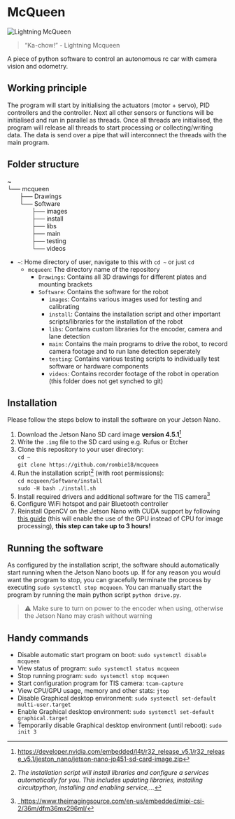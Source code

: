 # McQueen

![Lightning McQueen](https://media.tenor.com/UHy0nbKkmSYAAAAd/lightning-mcqueen-cars-movie.gif)

> “Ka-chow!” - Lightning Mcqueen

A piece of python software to control an autonomous rc car with camera vision and odometry.

## Working principle

The program will start by initialising the actuators (motor + servo), PID controllers and the controller. Next all other sensors or functions will be initialised and run in parallel as threads. Once all threads are initialised, the program will release all threads to start processing or collecting/writing data. The data is send over a pipe that will interconnect the threads with the main program.

## Folder structure
~\
└── mcqueen\
&emsp;&emsp;├── Drawings\
&emsp;&emsp;└── Software\
&emsp;&emsp;&emsp;&emsp;├── images\
&emsp;&emsp;&emsp;&emsp;├── install\
&emsp;&emsp;&emsp;&emsp;├── libs\
&emsp;&emsp;&emsp;&emsp;├── main\
&emsp;&emsp;&emsp;&emsp;├── testing\
&emsp;&emsp;&emsp;&emsp;└── videos

- `~`: Home directory of user, navigate to this with `cd ~` or just `cd`
   - `mcqueen`: The directory name of the repository
      - `Drawings`: Contains all 3D drawings for different plates and mounting brackets
      - `Software`: Contains the software for the robot
         - `images`: Contains various images used for testing and calibrating
         - `install`: Contains the installation script and other important scripts/libraries for the installation of the robot
         - `libs`: Contains custom libraries for the encoder, camera and lane detection
         - `main`: Contains the main programs to drive the robot, to record camera footage and to run lane detection seperately
         - `testing`: Contains various testing scripts to individually test software or hardware components
         - `videos`: Contains recorder footage of the robot in operation (this folder does not get synched to git)

## Installation

Please follow the steps below to install the software on your Jetson Nano.

1. Download the Jetson Nano SD card image **version 4.5.1**[^1]
2. Write the `.img` file to the SD card using e.g. Rufus or Etcher 
3. Clone this repository to your user directory:  
   `cd ~`  
   `git clone https://github.com/rombie18/mcqueen`
4. Run the installation script[^2] (with root permissions):  
   `cd mcqueen/Software/install`  
   `sudo -H bash ./install.sh`
5. Install required drivers and additional software for the TIS camera[^3]
6. Configure WiFi hotspot and pair Bluetooth controller
7. Reinstall OpenCV on the Jetson Nano with CUDA support by following [this guide](https://qengineering.eu/install-opencv-4.5-on-jetson-nano.html) (this will enable the use of the GPU instead of CPU for image processing), **this step can take up to 3 hours!**


## Running the software

As configured by the installation script, the software should automatically start running when the Jetson Nano boots up. If for any reason you would want the program to stop, you can gracefully terminate the process by executing `sudo systemctl stop mcqueen`. You can manually start the program by running the main python script `python drive.py`.

> :warning: Make sure to turn on power to the encoder when using, otherwise the Jetson Nano may crash without warning 

## Handy commands
- Disable automatic start program on boot: `sudo systemctl disable mcqueen`
- View status of program: `sudo systemctl status mcqueen`
- Stop running program: `sudo systemctl stop mcqueen`
- Start configuration program for TIS camera: `tcam-capture`
- View CPU/GPU usage, memory and other stats: `jtop`
- Disable Graphical desktop environment: `sudo systemctl set-default multi-user.target`
- Enable Graphical desktop environment: `sudo systemctl set-default graphical.target`
- Temporarily disable Graphical desktop environment (until reboot): `sudo init 3 `


[^1]: https://developer.nvidia.com/embedded/l4t/r32_release_v5.1/r32_release_v5.1/jeston_nano/jetson-nano-jp451-sd-card-image.zip
[^2]: _The installation script will install libraries and configure a services automatically for you. This includes updating libraries, installing circuitpython, installing and enabling service,..._
[^3]: _https://www.theimagingsource.com/en-us/embedded/mipi-csi-2/36m/dfm36mx296ml/
